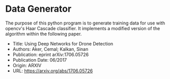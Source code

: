 # Data Generator
The purpose of this python program is to generate training data for use with
opencv's Haar Cascade classifier. It implements a modified version of the algorithm
within the following paper.
 - Title:            Using Deep Networks for Drone Detection
 - Authors:          Aker, Cemal; Kalkan, Sinan
 - Publication:      eprint arXiv:1706.05726
 - Publication Date: 06/2017
 - Origin:           ARXIV
 - URL:              https://arxiv.org/abs/1706.05726
 
